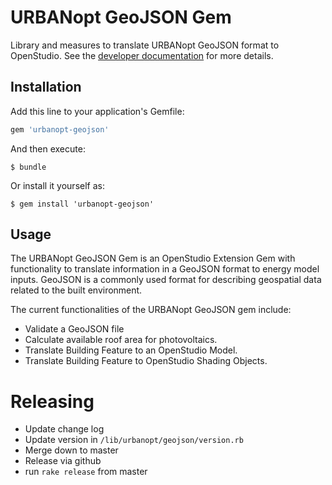 # URBANopt GeoJSON Gem

Library and measures to translate URBANopt GeoJSON format to OpenStudio. See the [developer documentation](https://urbanopt.github.io/urbanopt-geojson-gem/) for more details.

## Installation

Add this line to your application's Gemfile:

```ruby
gem 'urbanopt-geojson'
```

And then execute:

    $ bundle

Or install it yourself as:

    $ gem install 'urbanopt-geojson'

## Usage

The URBANopt GeoJSON Gem is an OpenStudio Extension Gem with functionality to translate
information in a GeoJSON format to energy model inputs. GeoJSON is a commonly used format
for describing geospatial data related to the built environment.

The current functionalities of the URBANopt GeoJSON gem include:

* Validate a GeoJSON file
* Calculate available roof area for photovoltaics.
* Translate Building Feature to an OpenStudio Model.
* Translate Building Feature to OpenStudio Shading Objects.

# Releasing

* Update change log
* Update version in `/lib/urbanopt/geojson/version.rb`
* Merge down to master
* Release via github
* run `rake release` from master